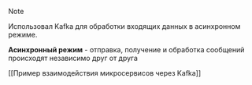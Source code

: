 
> [!NOTE]
> Использовал Kafka для обработки входящих данных в асинхронном режиме. 

**Асинхронный режим** - отправка, получение и обработка сообщений происходят независимо друг от друга

[[Пример взаимодействия микросервисов через Kafka]]

